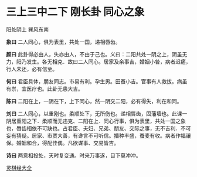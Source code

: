# 三上三中二下 刚长卦 同心之象

阳处阴上 巽风东南

**象曰** 二人同心，俱为表里，共处一国，递相唇齿。

**颜曰** 此卦得必由人，失亦由人，不由于己也。义曰：二阳共处一阴之上，阴虽无力，阳乃发生。各无相克．故曰二人同心。居家及余事吉，婚姻小咎，病者迟瘥，行人未还，必有信至。

**何曰** 君臣具体，朋友同志。市易有利。孕生男。田蚕小吉。官事有人救拔。病虽有祟，宜医疗也。此卦无患大吉。

**陈曰** 二阳在上，一阴在下，上下同心，然一阴交二阳，必有得失，利在和同。

**刘曰** 二人同心，以重刚也。柔顺处下，无所伤也。递相唇齿，固藩墙也。此课一阴居重阳之下．柔顺而无违克、二阳在上．同心行事，俱为表里，共处一国之象也，唇齿相依不可缺也。占君臣、夫妇、兄弟、朋友、交际之事，无不吉利．不可妄有猜疑。居家、市贾大善，有谗言不可听信。播种丰盛，蚕麦有收。病者作福禳保。婚姻和合，得配佳偶。凡欲谋事、交易皆吉。

**诗曰** 两意相投处，天时复变通。时来万事遂，目下莫冲冲。

[灵棋经大全](README.md)
